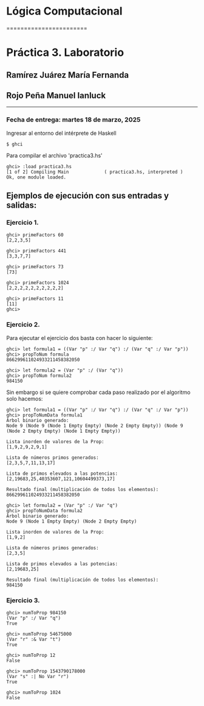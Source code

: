 # Lógica Computacional
=======================

# Práctica 3. Laboratorio

## Ramírez Juárez María Fernanda

## Rojo Peña Manuel Ianluck
----------------------------------------------------

### Fecha de entrega: martes 18 de marzo, 2025


Ingresar al entorno del intérprete de Haskell

```
$ ghci
```

Para compilar el archivo 'practica3.hs'

```
ghci> :load practica3.hs
[1 of 2] Compiling Main             ( practica3.hs, interpreted )
Ok, one module loaded.
```

## Ejemplos de ejecución con sus entradas y salidas:

### Ejercicio 1.
```
ghci> primeFactors 60
[2,2,3,5]

ghci> primeFactors 441
[3,3,7,7]

ghci> primeFactors 73
[73]

ghci> primeFactors 1024
[2,2,2,2,2,2,2,2,2,2]

ghci> primeFactors 11
[11]
ghci> 
```



### Ejercicio 2.
Para ejecutar el ejercicio dos basta con hacer lo siguiente:
```
ghci> let formula1 = ((Var "p" :/ Var "q") :/ (Var "q" :/ Var "p"))
ghci> propToNum formula
866299611024933211458382050

ghci> let formula2 = (Var "p" :/ (Var "q"))
ghci> propToNum formula2
984150
```

Sin embargo si se quiere comprobar cada paso realizado por el algoritmo solo hacemos:
```
ghci> let formula1 = ((Var "p" :/ Var "q") :/ (Var "q" :/ Var "p"))
ghci> propToNumData formula1
Árbol binario generado:
Node 9 (Node 9 (Node 1 Empty Empty) (Node 2 Empty Empty)) (Node 9 (Node 2 Empty Empty) (Node 1 Empty Empty))

Lista inorden de valores de la Prop:
[1,9,2,9,2,9,1]

Lista de números primos generados:
[2,3,5,7,11,13,17]

Lista de primos elevados a las potencias:
[2,19683,25,40353607,121,10604499373,17]

Resultado final (multiplicación de todos los elementos):
866299611024933211458382050
```

```
ghci> let formula2 = (Var "p" :/ Var "q")
ghci> propToNumData formula2
Árbol binario generado:
Node 9 (Node 1 Empty Empty) (Node 2 Empty Empty)

Lista inorden de valores de la Prop:
[1,9,2]

Lista de números primos generados:
[2,3,5]

Lista de primos elevados a las potencias:
[2,19683,25]

Resultado final (multiplicación de todos los elementos):
984150
```


### Ejercicio 3.
<!-- Para este ejericio, a los números a los que sí se halla encontrado una posible fórmula Prop, será necesario, en algunos casos, agregar paréntesis según lo necesiten las fórmulas -->
```
ghci> numToProp 984150
(Var "p" :/ Var "q")
True

ghci> numToProp 54675000
(Var "r" :& Var "t")
True

ghci> numToProp 12
False
```

<!-- Como este caso, para que la Prop sea completamente valida falta agregar los parentesis: (Var "s" :| No (Var"r"))-->
```
ghci> numToProp 1543790178000
(Var "s" :| No Var "r") 
True

ghci> numToProp 1024
False 
```